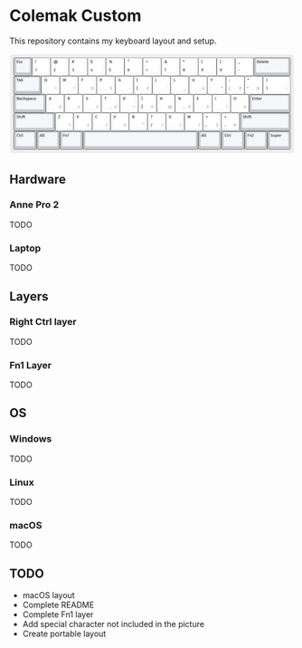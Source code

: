 # Colemak Custom
This repository contains my keyboard layout and setup.

![alt text](keyboard_layout_editor/keyboard_layout.png "Title")

## Hardware

### Anne Pro 2
TODO

### Laptop
TODO

## Layers

### Right Ctrl layer
TODO

### Fn1 Layer
TODO

## OS

### Windows
TODO

### Linux
TODO

### macOS
TODO

## TODO
- macOS layout
- Complete README
- Complete Fn1 layer
- Add special character not included in the picture
- Create portable layout
